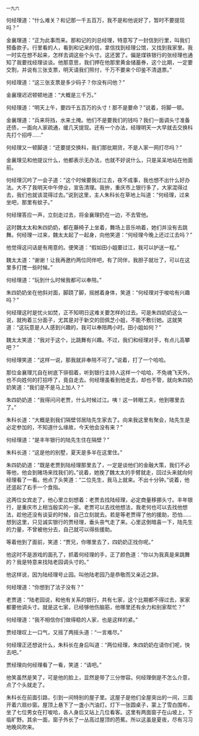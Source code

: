     一九六 

   何经理道：“什么难关？和记那一千五百万，我不是和他说好了，暂时不要提现吗？”

   金襄理道：“正为此事而来。那和记的刘总经理，特意写了一封信到行里，叫我们预备款子。行里看的人，看到和记来的信，拿信找到经理公馆，又找到我家里。我一时实在想不起来，怎样去调这些个头寸。这还罢了。偏是煤铁银行的张经理也通知了我要找经理谈谈。他那意思，我们押在他那里黄金储蓄券，这个比期，一定要交割，并说有三张支票，明天请我们照付，千万不要来个印鉴不清退票。”

   何经理道：“这三张支票是多少码子？你没有问他？”

   金襄理迟迟顿顿地道：“大概是三千万。”

   何经理道：“明天上午，要四千五百万的头寸！那不是要命？”说着，将脚一顿。

   金襄理道：“兵来将挡，水来土掩。他们不是要我们的钱吗？我们一面调头寸准备还债，一面向人家疏通，缓几天提现。还有一个办法，经理明天一大早就去交换科先打个招呼……”

   何经理又一顿脚道：“还要提交换科，我们那批期货，不是人家一网打尽吗？”

   金襄理见和他提议什么，他都表示无办法，也就不好说什么，只是呆呆地站在他面前。

   何经理沉吟了一会子道：“这个时候要我过江去，夜不成事，我也想不出什么好办法。大不了我明天中午停业，宣告清理。我拚，重庆市上银行多了，大家混得过去，我们也就该混得过去。”说到这里，主人朱科长在草地上叫道：“何经理，过来坐吧，那里有蚊子。”

   何经理答应一声，立刻走过去，将金襄理扔在一边，不去管他。

   这时魏太太和朱四奶奶，都在藤椅子上坐着，舞场上音乐响着，她们并没有去跳舞。何经理一过来，魏太太起了一起身，向他笑道：“何经理今晚上还过江去吗？”

   他觉得这问话是有用意的。便笑道：“假如田小姐要过江，我可以护送一程。”

   魏太太道：“谢谢！让我再邀约两位同伴吧，有了同伴，我胆子就壮了，可以在这里多打搅一些时候。”

   何经理道：“玩到什么时候我都可以奉陪。”

   朱四奶奶坐在他斜对面，脚跷了脚，摇撼着身体，笑道：“何经理对于唆哈有兴趣吗？”

   何经理这时是忧火如焚，正不知明日这难关要怎样的过去。可是朱四奶奶这么一说，就拘着三分面子，尤其是对于新交的田佩芝小姐，不能不敷衍她。这就笑道：“这玩意是人人感到兴趣的，我可以奉陪两小时。田小姐如何？”

   魏太太笑道：“我对于这个，比跳舞有兴趣。不过，我们和经理对手，有点儿高攀吧？”

   何经理笑道：“这样一说，那我就非奉陪不可了。”说着，打了一个哈哈。

   那位金襄理兀自在树底下徘徊着，听到银行主持人这样一个哈哈，不免魂飞天外，也不向姓何的打招呼了，竟自走去。何经理虽看到他走去，却也不管，就向朱四奶奶笑道：“我们是不是马上加人？”

   朱四奶奶道：“我得问问老贾，什么时候过江。咦！这一转眼工夫，他到哪里去了。”

   朱科长道：“大概是到我们隔壁邻居陆先生家去了。向来我这里有聚会，陆先生是必定参加的，不知道什么缘故，今天他会没有来？”

   何经理道：“是丰年银行的陆先生住在隔壁？”

   朱科长道：“这是他的别墅，夏天是多半在这里住。”

   朱四奶奶道：“既是老贾到陆经理那里去了，一定是谈他们的金融大策，我们不必等他，他会到赌场来找我们的。”说着，她挽了魏太太的手臂就走，回过头来就向何经理看了一看。他点了头笑道：“二位先生，我马上就来。不出十分钟。”说着，他还竖起了右手一个食指。

   这两位女宾走了，他心里立刻想着：老贾去找陆经理，必定商量移挪头寸。丰年银行，是重庆市上相当殷实的一家。老贾可以去找他想法，我老何也可以去找他想法，趁他还没有谈妥的时候，自己立刻就去。若是等老贾得了他的援助，恐怕……想到这里，只见诚实银行的贾经理，垂头丧气走了来。心里这倒暗喜一下，陆先生的力量，不曾被他分去，自己就可以得些援助。

   等着他到了面前，笑道：“贾兄，你哪里去了，四奶奶正找你呢。”

   他这时不是游戏的面孔了，抓着何经理的手，正了颜色道：“你以为我真是来跳舞的？我是特意来找陆老园调头寸的。”

   他这样说，因为陆经理号止园。叫他陆老园乃是恭敬而又亲近之辞。

   何经理道：“你想到了法子没有？”

   老贾道：“陆老园说，和他有关系的银行，共有七家，这个比期都不得过去，家家都要他调头寸。就是这七家，已经够他伤脑筋，他哪里还有余力和别家帮忙？”

   何经理道：“我不相信你们做得稳的人家，也是这样的紧。”

   贾经理叹上一口气，又摇了两摇头道：“一言难尽。”

   何经理正还想说什么，朱科长在身后叫道：“两位经理，朱四奶奶在请你们呢，快去吧。”

   贾经理向何经理看了一看，笑道：“请吧。”

   他笑虽然是笑了，可是他的脸上，显然是带了三分惨容。何经理倒是不怎么介意，点了个头就走了。

   朱科长在前面引路，引到一间特别的屋子里。这屋子是他们全屋突出的一间，三面开着六扇纱窗。屋顶上悬下了一盏小汽油灯。灯下一张圆桌子，蒙上了雪白围布，坐了七位男女在打唆哈，各人身后又站上几位看客。这里有两面窗子在山坡上，下临旷野。其余一面，窗子外长了一丛高过屋顶的芭蕉。所以这虽是夏夜，尽有习习地晚风吹来。


